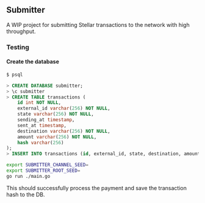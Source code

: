 ## Submitter

A WIP project for submitting Stellar transactions to the network with high throughput.

### Testing

#### Create the database

```sh
$ psql
```

```sql
> CREATE DATABASE submitter;
> \c submitter
> CREATE TABLE transactions (
    id int NOT NULL,
    external_id varchar(256) NOT NULL,
    state varchar(256) NOT NULL,
    sending_at timestamp,
    sent_at timestamp,
    destination varchar(256) NOT NULL,
    amount varchar(256) NOT NULL,
    hash varchar(256)
);
> INSERT INTO transactions (id, external_id, state, destination, amount) VALUES (1, '1', 'pending', 'GCMN2TNLYZ4AQ46LBRV4OKNKM6K4S4Z46AEYHUDUOHGBXZAIIAIHUC6N', '10');
```

```sh
export SUBMITTER_CHANNEL_SEED=
export SUBMITTER_ROOT_SEED=
go run ./main.go
```

This should successfully process the payment and save the transaction hash to the DB.